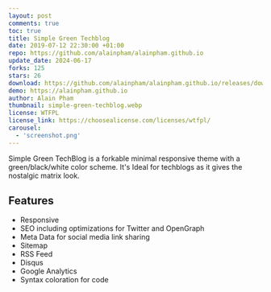 ```yaml
---
layout: post
comments: true
toc: true
title: Simple Green Techblog
date: 2019-07-12 22:30:00 +01:00
repo: https://github.com/alainpham/alainpham.github.io
update_date: 2024-06-17
forks: 125
stars: 26
download: https://github.com/alainpham/alainpham.github.io/releases/download/0.1.0/simple.green.techblog.zip
demo: https://alainpham.github.io
author: Alain Pham
thumbnail: simple-green-techblog.webp
license: WTFPL
license_link: https://choosealicense.com/licenses/wtfpl/
carousel:
  - 'screenshot.png'
---
```


Simple Green TechBlog is a forkable minimal responsive theme with a green/black/white color scheme.
It's Ideal for techblogs as it gives the nostalgic matrix look.

## Features

* Responsive
* SEO including optimizations for Twitter and OpenGraph
* Meta Data for social media link sharing
* Sitemap
* RSS Feed
* Disqus
* Google Analytics
* Syntax coloration for code
